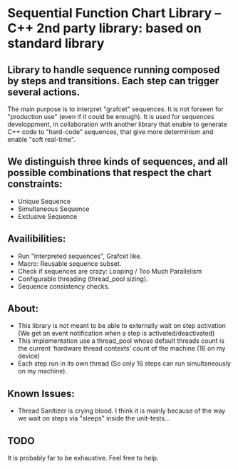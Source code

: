 # Sequential Function Chart Library – C++ 2nd party library: based on standard library

## Library to handle sequence running composed by steps and transitions. Each step can trigger several actions.
The main purpose is to interpret "grafcet" sequences. It is not forseen for "production use" (even if it could be enough).
It is used for sequences developpment, in collaboration with another library that enable to generate C++ code to "hard-code" sequences, that give more determinism and enable "soft real-time".

## We distinguish three kinds of sequences, and all possible combinations that respect the chart constraints:
- Unique Sequence
- Simultaneous Sequence
- Exclusive Sequence

 ## Availibilities:
- Run "interpreted sequences", Grafcet like.
- Macro: Reusable sequence subset.
- Check if sequences are crazy: Looping / Too Much Parallelism
- Configurable threading (thread_pool sizing).
- Sequence consistency checks.

## About:
- This library is not meant to be able to externally wait on step activation (We get an event notification when a step is activated/deactivated)
- This implementation use a thread_pool whose default threads count is the current ‘hardware thread contexts’ count of the machine (16 on my device)
- Each step run in its own thread (So only 16 steps can run simultaneously on my machine).

## Known Issues:
- Thread Sanitizer is crying blood. I think it is mainly because of the way we wait on steps via "sleeps" inside the unit-tests...

## TODO
It is probably far to be exhaustive. Feel free to help.
